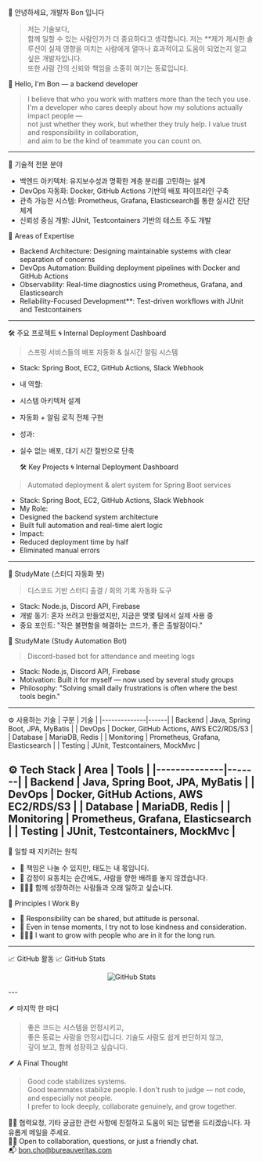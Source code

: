 <!--
**zmffhqj714/zmffhqj714** is a ✨ _special_ ✨ repository because its `README.md` (this file) appears on your GitHub profile.

Here are some ideas to get you started:

- 🔭 I’m currently working on ...
- 🌱 I’m currently learning ...
- 👯 I’m looking to collaborate on ...
- 🤔 I’m looking for help with ...
- 💬 Ask me about ...
- 📫 How to reach me: ...
- 😄 Pronouns: ...
- ⚡ Fun fact: ...
-->

👋 안녕하세요, 개발자 Bon 입니다
> 저는 기술보다,  
> 함께 일할 수 있는 사람인가가 더 중요하다고 생각합니다.
저는 **제가 제시한 솔루션이 실제 영향을 미치는 사람에게 얼마나 효과적이고 도움이 되었는지 알고 싶은 개발자입니다.  
또한 사람 간의 신뢰와 책임을 소중히 여기는 동료입니다.

👋 Hello, I'm Bon — a backend developer
> I believe that who you work with matters more than the tech you use.
I'm a developer who cares deeply about how my solutions actually impact people —  
not just whether they work, but whether they truly help.
I value trust and responsibility in collaboration,  
and aim to be the kind of teammate you can count on.


---
🔧 기술적 전문 분야
- 백엔드 아키텍처: 유지보수성과 명확한 계층 분리를 고민하는 설계  
- DevOps 자동화: Docker, GitHub Actions 기반의 배포 파이프라인 구축  
- 관측 가능한 시스템: Prometheus, Grafana, Elasticsearch를 통한 실시간 진단 체계  
- 신뢰성 중심 개발: JUnit, Testcontainers 기반의 테스트 주도 개발

🔧 Areas of Expertise
- Backend Architecture: Designing maintainable systems with clear separation of concerns  
- DevOps Automation: Building deployment pipelines with Docker and GitHub Actions  
- Observability: Real-time diagnostics using Prometheus, Grafana, and Elasticsearch  
- Reliability-Focused Development**: Test-driven workflows with JUnit and Testcontainers
---


🛠️ 주요 프로젝트
🌀 Internal Deployment Dashboard
> 스프링 서비스들의 배포 자동화 & 실시간 알림 시스템
- Stack: Spring Boot, EC2, GitHub Actions, Slack Webhook  
- 내 역할:
 - 시스템 아키텍처 설계
 - 자동화 + 알림 로직 전체 구현
- 성과:
 - 실수 없는 배포, 대기 시간 절반으로 단축

   🛠️ Key Projects
🌀 Internal Deployment Dashboard  
> Automated deployment & alert system for Spring Boot services
- Stack: Spring Boot, EC2, GitHub Actions, Slack Webhook  
- My Role:
 - Designed the backend system architecture  
 - Built full automation and real-time alert logic  
- Impact:
 - Reduced deployment time by half  
 - Eliminated manual errors
---


🤖 StudyMate (스터디 자동화 봇)
> 디스코드 기반 스터디 출결 / 회의 기록 자동화 도구
- Stack: Node.js, Discord API, Firebase  
- 개발 동기: 혼자 쓰려고 만들었지만, 지금은 몇몇 팀에서 실제 사용 중  
- 중요 포인트: "작은 불편함을 해결하는 코드가, 좋은 출발점이다."

 🤖 StudyMate (Study Automation Bot)  
> Discord-based bot for attendance and meeting logs
- Stack: Node.js, Discord API, Firebase  
- Motivation: Built it for myself — now used by several study groups  
- Philosophy: "Solving small daily frustrations is often where the best tools begin."
---


 ⚙️ 사용하는 기술
| 구분         | 기술 |
|--------------|------|
| Backend  | Java, Spring Boot, JPA, MyBatis |
| DevOps  | Docker, GitHub Actions, AWS EC2/RDS/S3 |
| Database | MariaDB, Redis |
| Monitoring | Prometheus, Grafana, Elasticsearch |
| Testing  | JUnit, Testcontainers, MockMvc |

 ⚙️ Tech Stack
| Area         | Tools |
|--------------|-------|
| Backend  | Java, Spring Boot, JPA, MyBatis |
| DevOps   | Docker, GitHub Actions, AWS EC2/RDS/S3 |
| Database | MariaDB, Redis |
| Monitoring | Prometheus, Grafana, Elasticsearch |
| Testing  | JUnit, Testcontainers, MockMvc |
---


 🤝 일할 때 지키려는 원칙
- 🧭 책임은 나눌 수 있지만, 태도는 내 몫입니다. 
- 🧘 감정이 요동치는 순간에도, 사람을 향한 배려를 놓지 않겠습니다.  
- 🧑‍🤝‍🧑 함께 성장하려는 사람들과 오래 일하고 싶습니다.

 🤝 Principles I Work By
- 🧭 Responsibility can be shared, but attitude is personal.
- 🧘 Even in tense moments, I try not to lose kindness and consideration. 
- 🧑‍🤝‍🧑 I want to grow with people who are in it for the long run.
---


 📈 GitHub 활동 
 📈 GitHub Stats
<p align="center">
<img src="https://github-readme-stats.vercel.app/api?username=yourname&show_icons=true&theme=default" alt="GitHub Stats" />
</p>
---

 🪶 마지막 한 마디
> 좋은 코드는 시스템을 안정시키고,  
> 좋은 동료는 사람을 안정시킵니다.
기술도 사람도 쉽게 판단하지 않고,  
깊이 보고, 함께 성장하고 싶습니다.

 🪶 A Final Thought
> Good code stabilizes systems.  
> Good teammates stabilize people.
I don't rush to judge — not code, and especially not people.  
I prefer to look deeply, collaborate genuinely, and grow together.



 🙋‍♂️ 협력요청, 기타 궁금한 관련 사항에 친절하고 도움이 되는 답변을 드리겠습니다. 자유롭게 메일을 주세요.<br/>
 🙋‍♂️ Open to collaboration, questions, or just a friendly chat.  
   📬 bon.cho@bureauveritas.com





